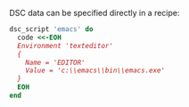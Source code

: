 DSC data can be specified directly in a recipe:

``` ruby
dsc_script 'emacs' do
  code <<-EOH
  Environment 'texteditor'
  {
    Name = 'EDITOR'
    Value = 'c:\\emacs\\bin\\emacs.exe'
  }
  EOH
end
```